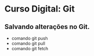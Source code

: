 # Curso Digital: Git

## Salvando alterações no Git.
* comando git push
* comando git pull
* comando git fetch

